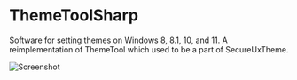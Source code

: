 ﻿# ThemeToolSharp

Software for setting themes on Windows 8, 8.1, 10, and 11. A reimplementation of ThemeTool which used to be a part of SecureUxTheme.

![Screenshot](https://github.com/user-attachments/assets/8bb91e8a-6dfe-47fc-9cc1-834022d38a64)
